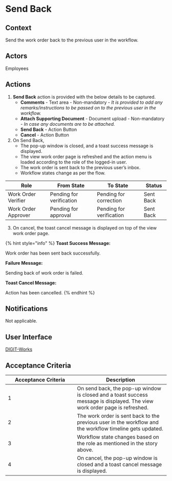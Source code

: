 # Send Back

## Context

Send the work order back to the previous user in the workflow.

## Actors

Employees

## Actions

1. **Send Back** action is provided with the below details to be captured.
   * **Comments** - Text area - Non-mandatory - _It is provided to add any remarks/instructions to be passed on to the previous user in the workflow._
   * **Attach Supporting Document** - Document upload - Non-mandatory - _In case any documents are to be attached._
   * **Send Back** - Action Button
   * **Cancel** - Action Button
2. On Send Back,
   * The pop-up window is closed, and a toast success message is displayed.
   * The view work order page is refreshed and the action menu is loaded according to the role of the logged-in user.
   * The work order is sent back to the previous user’s inbox.
   * Workflow states change as per the flow.

| Role                | From State               | To State                 | Status    |
| ------------------- | ------------------------ | ------------------------ | --------- |
| Work Order Verifier | Pending for verification | Pending for correction   | Sent Back |
| Work Order Approver | Pending for approval     | Pending for verification | Sent Back |

3. On cancel, the toast cancel message is displayed on top of the view work order page.

{% hint style="info" %}
**Toast Success Message:**

Work order has been sent back successfully.

**Failure Message:**

Sending back of work order is failed.

**Toast Cancel Message:**

Action has been cancelled.
{% endhint %}

## **Notifications**

Not applicable.

## **User Interface**

[<img src="https://static.figma.com/uploads/b6df2735e4cb368306acf5480b50f96e69f96099" alt="" data-size="line">DIGIT-Works](https://www.figma.com/file/M2P3O9WlKtxuLCjQKxLLDg/DIGIT-Works?node-id=2325%3A33359\&t=ewVSJBLAMoyry76D-4)

## **Acceptance Criteria**

<table><thead><tr><th width="200">Acceptance Criteria</th><th>Description</th></tr></thead><tbody><tr><td>1</td><td>On send back, the pop-up window is closed and a toast success message is displayed. The view work order page is refreshed.</td></tr><tr><td>2</td><td>The work order is sent back to the previous user in the workflow and the workflow timeline gets updated.</td></tr><tr><td>3</td><td>Workflow state changes based on the role as mentioned in the story above.</td></tr><tr><td>4</td><td>On cancel, the pop-up window is closed and a toast cancel message is displayed.</td></tr></tbody></table>

